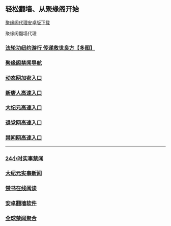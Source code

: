 
## 轻松翻墙、从聚缘阁开始


[聚缘阁代理安卓版下载](https://gitlab.com/juyuange/2/-/raw/master/jyg.apk)

聚缘阁翻墙代理 

### [法轮功纽约游行 传递救世良方【多图】](https://t5.herdg.ga/663/hao/5)

### [聚缘阁禁闻导航](https://tty1.byrrw.cf/h)

### [动态网加密入口](https://ss2.bssds.tk/ccc/ghhtt/45566)


### [新唐人高速入口](https://ss2.bssds.tk/ccc/ouu/5)

### [大纪元高速入口](https://ss2.bssds.tk/ccc/ouu/7)

### [退党网高速入口](https://ss2.bssds.tk/ccc/ouu/8)

### [禁闻网高速入口]( https://github.com/fqnews/bnews)



***




### [24小时实事禁闻](https://github.com/bvzsw2079/djy/blob/master/gb/n24hr.md?dfh#1)

### [大纪元实事新闻](https://github.com/bvzsw2079/djy/blob/master/gb/nsc413.md?dfh#1)


### [禁书在线阅读](https://github.com/txyzum203/djy/blob/master/gb/9p.md?flntdtv#1)


### [安卓翻墙软件](https://git.io/afq)

### [全球禁闻聚合](https://github.com/gfw-breaker/banned-news1/blob/master/README.md)







